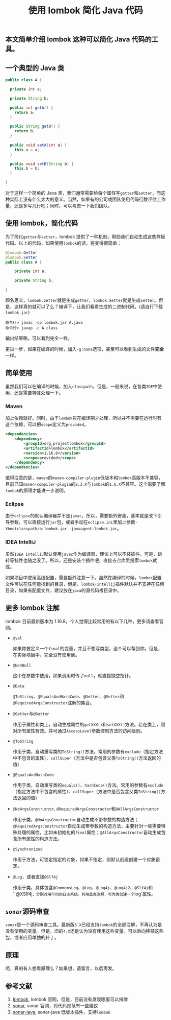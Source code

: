 ﻿---
layout: post_layout
title: 使用 lombok 简化 Java 代码
time: 2016年05月11日 星期三
location: 南京
pulished: true
excerpt_separator: "```"
---

## 本文简单介绍 lombok 这种可以简化 Java 代码的工具。

## 一个典型的 Java 类

```java
public class A {

  private int a;

  private String b;

  public int getA() {
    return a;
  }

  public String getB() {
    return b;
  }

  public void setA(int a) {
    this.a = a;
  }

  public void setB(String b) {
    this.b = b;
  }

}
```

对于这样一个简单的 Java 类，我们通常需要给每个属性写`getter`和`setter`，而这种实际上没有什么太大的意义。当然，如果有的公司或团队使用代码行数评估工作量，还是多写几行吧；同时，可以考虑一下我们团队。

## 使用 lombok，简化代码

为了简化`getter`与`setter`，lombok 提供了一种机制，帮助我们自动生成这些样板代码。以上的代码，如果使用`lombok`的话，将变得很简单：

```java
@lombok.Getter
@lombok.Setter
public class A {

    private int a;

    private String b;

}
```

顾名思义，`lombok.Getter`就是生成`getter`，`lombok.Setter`就是生成`setter`。但是，这样真的就可以了么？编译下，让我们看看生成的二进制代码。(请自行下载`lombok.jar`)

```
命令行> javac -cp lombok.jar A.java
命令行> javap -c A.class
```

输出结果略。可以看到完全一样。

更进一步，如果在编译的时候，加入`-g:none`选项，甚至可以看到生成的文件**完全**一样。

## 简单使用

虽然我们可以在编译的时候，加入`classpath`，但是，一般来说，在各类`IDE`中使用，还是需要特殊处理一下。

### Maven

加上依赖就好。同时，由于`lombok`只在编译期才处理，所以并不需要在运行时有这个依赖，可以把`scope`定义为`provided`。

```xml
<dependencies>
    <dependency>
        <groupId>org.projectlombok</groupId>
        <artifactId>lombok</artifactId>
        <version>1.16.8</version>
        <scope>provided</scope>
    </dependency>
</dependencies>
```

值得注意的是，`maven`的`maven-compiler-plugin`低版本和`lombok`高版本不兼容，目前已知`maven-compiler-plugin`的`2.3.X`与`lombok`的`1.6.X`不兼容。这个需要了解`lombok`的原理才能进一步说明。

### Eclipse

由于`eclipse`的默认编译器并不是`javac`，所以，需要额外安装，基本就是改下引导参数，可以直接运行`jar`包，或者手动在`eclipse.ini`里加上参数`-Xbootclasspath/a:lombok.jar -javaagent:lombok.jar`。

### IDEA IntelliJ

虽然`IDEA IntelliJ`默认使用`javac`作为编译器，理论上可以不装插件。可是，跳转等特性也随之没了。所以，还是安装个插件吧，直接去仓库里搜索`lombok`就成。

如果项目中使用高级配置，需要额外注意一下。虽然在编译的时候，`lombok`配置文件可以在任何能找到的目录，但是，`lombok-intellij`插件默认并不支持在任何目录，如果有配置文件，建议放在`java`的源代码根目录中。

## 更多 lombok 注解

lombok 目前最新版本为 1.16.8，个人觉得比较常用的有以下几种，更多请查看官网。

* `@val`

  如果你要定义一个`final`的变量，并且不想写类型，这个可以帮到你。但是，在实际项目中，完全没有使用到。

* `@NonNull`

  这个在参数中使用，如果调用时传了`null`，就直接抛空指针。

* `@Data`

  `@ToString`、`@EqualsAndHashCode`、`@Getter`、`@Setter`和`@RequiredArgsConstructor`注解的集合。

* `@Getter`与`@Setter`

  作用于属性和类上，自动生成属性的`getXXX()`和`setXXX()`方法。若在类上，则对所有属性有效。并可通过`AccessLevel`参数控制方法的访问级别。

* `@ToString`

  作用于类，自动重写类的`ToString()`方法。常用的参数有`exclude`（指定方法中不包含的属性）、`callSuper`（方法中是否包含父类`ToString()`方法返回的值）

* `@EqualsAndHashCode`

  作用于类，自动重写类的`equals()`、`hashCode()`方法。常用的参数有`exclude`（指定方法中不包含的属性）、`callSuper`（方法中是否包含父类`ToString()`方法返回的值）

* `@NoArgsConstructor`, `@RequiredArgsConstructor`和`@AllArgsConstructor`

  作用于类，`@NoArgsConstructor`自动生成不带参数的构造方法；`@RequiredArgsConstructor`自动生成带参数的构造方法，主要针对一些需要特殊处理的属性，比如未初始化的`final`属性；`@AllArgsConstructor`自动生成包含所有属性的构造方法。

* `@Synchronized`

  作用于方法，可锁定指定的对象，如果不指定，则默认创建创建一个对象锁定。

* `@Log`，或者直接`@Slf4j`

  作用于类，具体包含`@CommonsLog`、`@Log`、`@Log4j`、`@Log4j2`、`@Slf4j`和``@XSlf4j`，分别对用不同的日志系统。利用此类注解，可为类创建一个`log`属性。

## `sonar`源码审查

`sonar`是一个源码审查工具。最新版`5.X`已经支持`lombok`的全部注解，不再认为是没有使用的变量。但是，旧的`4.X`还是认为没有使用这些变量。可以后向移植这些包，或者应用单独的补丁。

## 原理

呃，真的有人想看原理么？如果想，请留言，以后再发。

## 参考文献

1. [lombok](https://projectlombok.org/), lombok 官网，但是，目前没有发现哪里可以捐赠
2. [sonar](http://www.sonarqube.org/), sonar 官网，对代码规范有一些建议
3. [sonar-java](https://github.com/liudongmiao/sonar-java/releases), sonar-java 低版本插件，支持`lombok`
